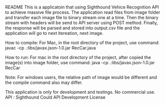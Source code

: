 README
This is a applicatoin that using Sighthound Vehice Recognition API to achieve massive file process.
The application read files from image folder and transfer each image file to binary stream one at a time.
Then the binary stream with headers will be send to API server using POST method.
Finally, the response will be parsed and stored into output.csv file and the application will go to next itereation, next image.

How to compile:
For Mac, in the root directory of the project, use command:
      javac -cp .:libs/javax.json-1.0.jar RecCar.java

How to run:
For mac in the root directory of the project, after copied the image(s) into image folder, use command:
      java -cp .:libs/javax.json-1.0.jar RecCar

Note: For windows users, the relative path of image would be different and the compile command also may differ.

This application is only for development and testings. No commercial use.
API : Sighthound Could API Development License

